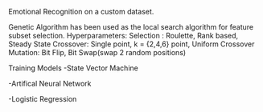 Emotional Recognition on a custom dataset.

Genetic Algorithm has been used as the local search algorithm for feature subset selection.
Hyperparameters:
    Selection : Roulette, Rank based, Steady State
    Crossover: Single point, k = {2,4,6} point, Uniform Crossover
    Mutation: Bit Flip, Bit Swap(swap 2 random positions)
    
    
Training Models 
-State Vector Machine

-Artifical Neural Network

-Logistic Regression
